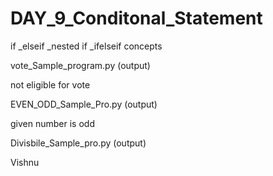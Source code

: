 # DAY_9_Conditonal_Statement
if _elseif _nested if _ifelseif concepts



vote_Sample_program.py  (output)

not eligible for vote


EVEN_ODD_Sample_Pro.py (output)

given number is odd



Divisbile_Sample_pro.py (output)

Vishnu